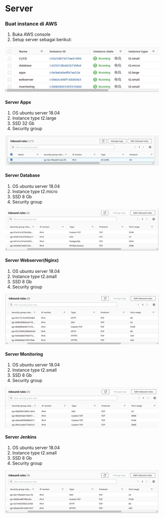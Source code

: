 # Server

### Buat instance di AWS
1. Buka AWS console
2. Setup server sebagai berikut:

![02](screenshot/gambar1.jpg) <br />

#### Server Apps
1. OS ubuntu server 18.04 
2. Instance type t2.large
3. SSD 32 Gb
4. Security group

![02](screenshot/gambar2.jpg) <br />

#### Server Database
1. OS ubuntu server 18.04 
2. Instance type t2.micro
3. SSD 8 Gb
4. Security group

![02](screenshot/gambar2a.jpg) <br />

#### Server Webserver(Nginx)
1. OS ubuntu server 18.04 
2. Instance type t2.small
3. SSD 8 Gb
4. Security group

![02](screenshot/gambar2b.jpg) <br />

#### Server Monitoring
1. OS ubuntu server 18.04 
2. Instance type t2.small
3. SSD 8 Gb
4. Security group

![02](screenshot/gambar2d.jpg) <br />

#### Server Jenkins
1. OS ubuntu server 18.04 
2. Instance type t2.small
3. SSD 8 Gb
4. Security group

![02](screenshot/gambar2c.jpg) <br />
